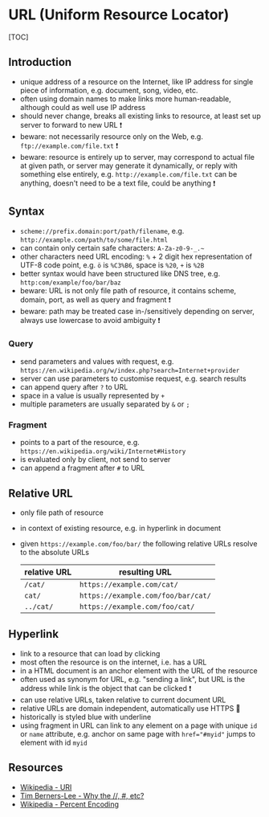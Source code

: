 # URL (Uniform Resource Locator)

[TOC]



## Introduction

- unique address of a resource on the Internet, like IP address for single piece of information, e.g. document, song, video, etc.
- often using domain names to make links more human-readable, although could as well use IP address
- should never change, breaks all existing links to resource, at least set up server to forward to new URL ❗️
- beware: not necessarily resource only on the Web, e.g. `ftp://example.com/file.txt` ❗️
- beware: resource is entirely up to server, may correspond to actual file at given path, or server may generate it dynamically, or reply with something else entirely, e.g. `http://example.com/file.txt` can be anything, doesn't need to be a text file, could be anything ❗️



## Syntax

- `scheme://prefix.domain:port/path/filename`, e.g. `http://example.com/path/to/some/file.html`
- can contain only certain safe characters: `A-Za-z0-9-_.~`
- other characters need URL encoding: `%` + 2 digit hex representation of UTF-8 code point, e.g. `ö` is `%C3%B6`, space is `%20`, `+` is `%2B`
- better syntax would have been structured like DNS tree, e.g. `http:com/example/foo/bar/baz`
- beware: URL is not only file path of resource, it contains scheme, domain, port, as well as query and fragment ❗️
- beware: path may be treated case in-/sensitively depending on server, always use lowercase to avoid ambiguity ❗️

### Query

- send parameters and values with request, e.g. `https://en.wikipedia.org/w/index.php?search=Internet+provider`
- server can use parameters to customise request, e.g. search results
- can append query after `?` to URL
- space in a value is usually represented by `+`
- multiple parameters are usually separated by `&` or `;`

### Fragment

- points to a part of the resource, e.g. `https://en.wikipedia.org/wiki/Internet#History`
- is evaluated only by client, not send to server
- can append a fragment after `#` to URL



## Relative URL

- only file path of resource
- in context of existing resource, e.g. in hyperlink in document
- given `https://example.com/foo/bar/` the following relative URLs resolve to the absolute URLs

  | relative URL | resulting URL |
  | - | - |
  | `/cat/` | `https://example.com/cat/` |
  | `cat/` | `https://example.com/foo/bar/cat/` |
  | `../cat/` | `https://example.com/foo/cat/` |



## Hyperlink

- link to a resource that can load by clicking
- most often the resource is on the internet, i.e. has a URL
- in a HTML document is an anchor element with the URL of the resource
- often used as synonym for URL, e.g. "sending a link", but URL is the address while link is the object that can be clicked ❗️
- can use relative URLs, taken relative to current document URL
- relative URLs are domain independent, automatically use HTTPS 🎉
- historically is styled blue with underline
- using fragment in URL can link to any element on a page with unique `id` or `name` attribute, e.g. anchor on same page with `href="#myid"` jumps to element with id `myid`



## Resources

- [Wikipedia - URI](https://en.wikipedia.org/wiki/Uniform_Resource_Identifier)
- [Tim Berners-Lee - Why the //, #, etc?](https://www.w3.org/People/Berners-Lee/FAQ.html#etc)
- [Wikipedia - Percent Encoding](https://en.wikipedia.org/wiki/Percent-encoding)